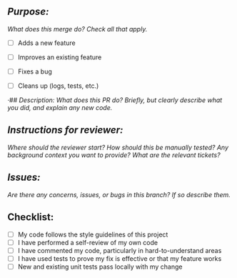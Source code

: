 ## *Purpose:*
*What does this merge do? Check all that apply.*
- [ ] Adds a new feature
- [ ] Improves an existing feature
- [ ] Fixes a bug
- [ ] Cleans up (logs, tests, etc.)


·## *Description: What does this PR do?*
*Briefly, but clearly describe what you did, and explain any new code.*



## *Instructions for reviewer:*
*Where should the reviewer start?*
*How should this be manually tested?*
*Any background context you want to provide?*
*What are the relevant tickets?*



## *Issues:*
*Are there any concerns, issues, or bugs in this branch? If so describe them.*



## Checklist:
- [ ] My code follows the style guidelines of this project
- [ ] I have performed a self-review of my own code
- [ ] I have commented my code, particularly in hard-to-understand areas
- [ ] I have used tests to prove my fix is effective or that my feature works
- [ ] New and existing unit tests pass locally with my change
